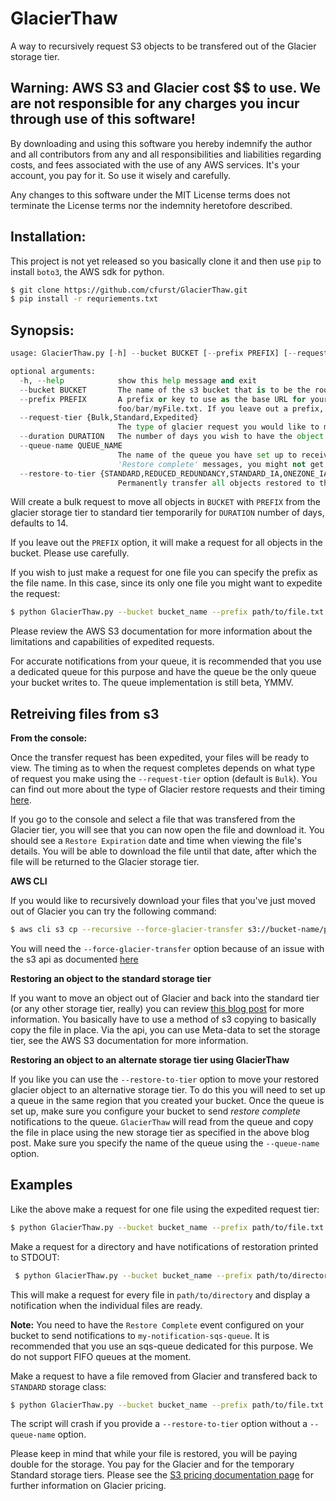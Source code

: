 # GlacierThaw
A way to recursively request S3 objects to be transfered out of the Glacier storage tier.

## Warning: AWS S3 and Glacier cost $$ to use. We are not responsible for any charges you incur through use of this software!
By downloading and using this software you hereby indemnify the author and all contributors from any and all responsibilities and liabilities regarding costs, and fees associated with the use of any AWS services. It's your account, you pay for it. So use it wisely and carefully.

Any changes to this software under the MIT License terms does not terminate the License terms nor the indemnity heretofore described. 

## Installation:

This project is not yet released so you basically clone it and then use `pip` to install `boto3`, the AWS sdk for python.

```bash
$ git clone https://github.com/cfurst/GlacierThaw.git
$ pip install -r requriements.txt
```

## Synopsis:
```python
usage: GlacierThaw.py [-h] --bucket BUCKET [--prefix PREFIX] [--request-tier {Bulk,Standard,Expedited}] [--duration DURATION] [--queue-name QUEUE_NAME] [--restore-to-tier {STANDARD,REDUCED_REDUNDANCY,STANDARD_IA,ONEZONE_IA,INTELLIGENT_TIERING,GLACIER,DEEP_ARCHIVE}]

optional arguments:
  -h, --help            show this help message and exit
  --bucket BUCKET       The name of the s3 bucket that is to be the root of your request. Ex. if your files live at s3://my-awesome-bucket/foo/bar the bucket name would be 'my-awsome-bucket'
  --prefix PREFIX       A prefix or key to use as the base URL for your request. Ex. if your files live in the 'foo/bar' directory, then 'foo/bar' is the prefix. If you want to just request one file to be moved, use the path of the file as the prefix Ex.
                        foo/bar/myFile.txt. If you leave out a prefix, you will make a request for the entire bucket. Please be careful. Ctrl-C is your friend.
  --request-tier {Bulk,Standard,Expedited}
                        The type of glacier request you would like to make, Choices are 'Standard', 'Expedited' and 'Bulk' (default). Each has purposes and limitations, please consult the AWS documentation for more information
  --duration DURATION   The number of days you wish to have the object available before being returned to Glacier storage; defaults to two weeks.
  --queue-name QUEUE_NAME
                        The name of the queue you have set up to receive restore notifications. Only one message per request will be displayed. It is recommended to just use the Object Restore notification. If you configure your bucket to send 'Restore initiated' and
                        'Restore complete' messages, you might not get both read for every object
  --restore-to-tier {STANDARD,REDUCED_REDUNDANCY,STANDARD_IA,ONEZONE_IA,INTELLIGENT_TIERING,GLACIER,DEEP_ARCHIVE}
                        Permanently transfer all objects restored to this storage tier. You need to specify a queue name to use this by setting '--queue-name'
```
Will create a bulk request to move all objects in `BUCKET` with `PREFIX` from the glacier storage tier to standard tier temporarily for `DURATION` number of days, defaults to 14.

If you leave out the `PREFIX` option, it will make a request for all objects in the bucket. Please use carefully.

If you wish to just make a request for one file you can specify the prefix as the file name. In this case, since its only one file you might want to expedite the request:

```bash
$ python GlacierThaw.py --bucket bucket_name --prefix path/to/file.txt --request-tier Expedite
```
Please review the AWS S3 documentation for more information about the limitations and capabilities of expedited requests.


For accurate notifications from your queue, it is recommended that you use a dedicated queue for this purpose and have the queue be the only queue your bucket writes to. The queue implementation is still beta, YMMV.

## Retreiving files from s3

**From the console:**

Once the transfer request has been expedited, your files will be ready to view. The timing as to when the request completes depends on what type of request you make using the `--request-tier` option (default is `Bulk`). You can find out more about the type of Glacier restore requests and their timing [here](https://docs.aws.amazon.com/AmazonS3/latest/dev/restoring-objects.html#restoring-objects-retrieval-options).

If you go to the console and select a file that was transfered from the Glacier tier, you will see that you can now open the file and download it. You should see a `Restore Expiration` date and time when viewing the file's details. You will be able to download the file until that date, after which the file will be returned to the Glacier storage tier.

**AWS CLI**

If you would like to recursively download your files that you've just moved out of Glacier you can try the following command:

```bash
$ aws cli s3 cp --recursive --force-glacier-transfer s3://bucket-name/prefix/name .
```

You will need the `--force-glacier-transfer` option because of an issue with the s3 api as documented [here](https://github.com/aws/aws-cli/issues/5268)

**Restoring an object to the standard storage tier**

If you want to move an object out of Glacier and back into the standard tier (or any other storage tier, really) you can review [this blog post](https://aws.amazon.com/premiumsupport/knowledge-center/restore-s3-object-glacier-storage-class/) for more information. You basically have to use a method of s3 copying to basically copy the file in place. Via the api, you can use Meta-data to set the storage tier, see the AWS S3 documentation for more information.

**Restoring an object to an alternate storage tier using GlacierThaw**

If you like you can use the `--restore-to-tier` option to move your restored glacier object to an alternative storage tier. To do this you will need to set up a queue in the same region that you created your bucket. Once the queue is set up, make sure you configure your bucket to send *restore complete* notifications to the queue. `GlacierThaw` will read from the queue and copy the file in place using the new storage tier as specified in the above blog post. Make sure you specify the name of the queue using the `--queue-name` option.

## Examples
Like the above make a request for one file using the expedited request tier:

```bash
$ python GlacierThaw.py --bucket bucket_name --prefix path/to/file.txt --request-tier Expedite
```

Make a request for a directory and have notifications of restoration printed to STDOUT:

```bash
 $ python GlacierThaw.py --bucket bucket_name --prefix path/to/directory --queue-name my-notification-sqs-queue
 ```
 This will make a request for every file in `path/to/directory` and display a notification when the individual files are ready.
 
 **Note:** You need to have the `Restore Complete` event configured on your bucket to send notifications to `my-notification-sqs-queue`. It is recommended that you use an sqs-queue dedicated for this purpose. We do not support FIFO queues at the moment. 
 
 Make a request to have a file removed from Glacier and transfered back to `STANDARD` storage class:
 
 ```bash
 $ python GlacierThaw.py --bucket bucket_name --prefix path/to/file.txt --request-tier Expedite --queue-name my-notification-queue --restore-to-tier STANDARD
```

The script will crash if you provide a `--restore-to-tier` option without a `--queue-name` option.

Please keep in mind that while your file is restored, you will be paying double for the storage. You pay for the Glacier and for the temporary Standard storage tiers. Please see the [S3 pricing documentation page](https://aws.amazon.com/s3/pricing) for further information on Glacier pricing.
